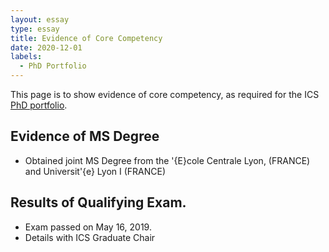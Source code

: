 ```yaml
---
layout: essay
type: essay
title: Evidence of Core Competency
date: 2020-12-01
labels:
  - PhD Portfolio
---
```


This page is to show evidence of core competency, as required for the ICS [PhD portfolio](http://www.ics.hawaii.edu/academics/graduate-degree-programs/ph-d-in-ics/#phd-portfolio).

## Evidence of MS Degree
* Obtained joint MS Degree from the \'{E}cole Centrale Lyon, (FRANCE) and Universit\'{e}
  Lyon I (FRANCE)

## Results of Qualifying Exam.
* Exam passed on May 16, 2019.
* Details with ICS Graduate Chair
